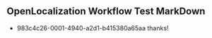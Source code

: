 ## OpenLocalization Workflow Test MarkDown
* 983c4c26-0001-4940-a2d1-b415380a65aa thanks!

<!--HONumber=Sep16_HO1-->



